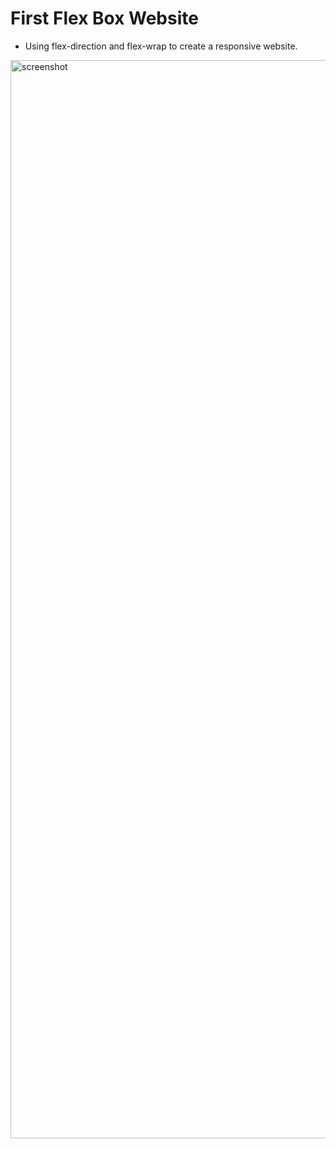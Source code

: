 # First Flex Box Website

- Using flex-direction and flex-wrap to create a responsive website.

<img width="1725" alt="screenshot" src="https://github.com/NahomKibreab/learn-flex-box/assets/14014497/46f43831-ac23-4ea4-8bc0-c93f0fead8e7">
